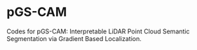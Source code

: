 # pGS-CAM
Codes for pGS-CAM: Interpretable LiDAR Point Cloud Semantic Segmentation via Gradient Based Localization.

